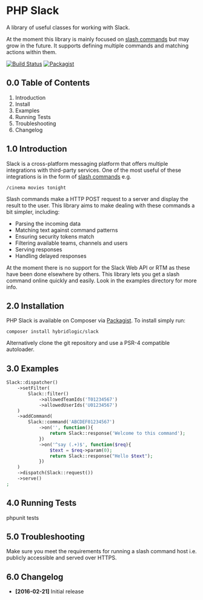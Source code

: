PHP Slack
=========

A library of useful classes for working with Slack.

At the moment this library is mainly focused on [slash commands](https://api.slack.com/slash-commands) but may grow in the future. It supports defining multiple commands and matching actions within them.

[![Build Status](https://travis-ci.org/Dachande663/PHP-Slack.png)](https://travis-ci.org/Dachande663/PHP-Slack) [![Packagist](https://img.shields.io/packagist/dt/hybridlogic/slack.svg)](https://packagist.org/packages/hybridlogic/slack)


0.0 Table of Contents
---------------------

1. Introduction
3. Install
3. Examples
4. Running Tests
5. Troubleshooting
6. Changelog


1.0 Introduction
----------------

Slack is a cross-platform messaging platform that offers multiple integrations with third-party services. One of the most useful of these integrations is in the form of [slash commands](https://api.slack.com/slash-commands) e.g.

    /cinema movies tonight

Slash commands make a HTTP POST request to a server and display the result to the user. This library aims to make dealing with these commands a bit simpler, including:

* Parsing the incoming data
* Matching text against command patterns
* Ensuring security tokens match
* Filtering available teams, channels and users
* Serving responses
* Handling delayed responses

At the moment there is no support for the Slack Web API or RTM as these have been done elsewhere by others. This library lets you get a slash command online quickly and easily. Look in the examples directory for more info.


2.0 Installation
----------------

PHP Slack is available on Composer via [Packagist](https://packagist.org/packages/hybridlogic/slack). To install simply run:

    composer install hybridlogic/slack

Alternatively clone the git repository and use a PSR-4 compatible autoloader.


3.0 Examples
------------

```php
Slack::dispatcher()
	->setFilter(
		Slack::filter()
			->allowedTeamIds('T01234567')
			->allowedUserIds('U01234567')
	)
	->addCommand(
		Slack::command('ABCDEF01234567')
			->on('', function(){
				return Slack::response('Welcome to this command');
			})
			->on('^say (.+)$', function($req){
				$text = $req->param(0);
				return Slack::response("Hello $text");
			})
	)
	->dispatch(Slack::request())
	->serve()
;
```


4.0 Running Tests
-----------------

phpunit tests


5.0 Troubleshooting
-------------------

Make sure you meet the requirements for running a slash command host i.e. publicly accessible and served over HTTPS.


6.0 Changelog
-------------

* **[2016-02-21]** Initial release
